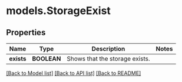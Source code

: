 # models.StorageExist
## Properties
Name | Type | Description | Notes
------------ | ------------- | ------------- | -------------
**exists** | **BOOLEAN** | Shows that the storage exists.              | 



[[Back to Model list]](README.md#documentation-for-models) [[Back to API list]](README.md#documentation-for-api-endpoints) [[Back to README]](README.md)


